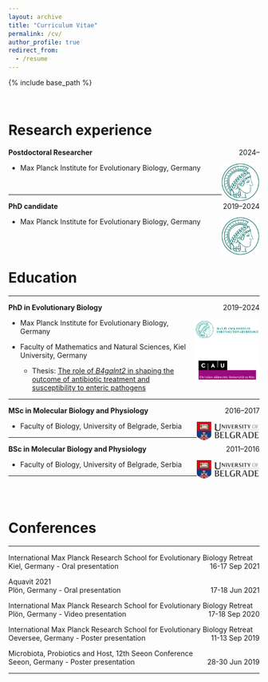 ```yaml
---
layout: archive
title: "Curriculum Vitae"
permalink: /cv/
author_profile: true
redirect_from:
  - /resume
---
```


{% include base_path %}

<br/>


Research experience
======
<p>
    <span> <b>Postdoctoral Researcher</b> </span>
    <span style="float:right;">2024–</span>
    <div class="clearix"></div>
</p>

<img align="right" src="../images/mpi-logo_2.png" width="75px" style="padding-right: 1px">

  - Max Planck Institute for Evolutionary Biology, Germany

<br/>

<hr>

<p>
    <span> <b>PhD candidate</b> </span>
    <span style="float:right;">2019–2024</span>
    <div class="clearix"></div>
</p>

<img align="right" src="../images/mpi-logo_2.png" width="75px" style="padding-right: 1px">

  - Max Planck Institute for Evolutionary Biology, Germany

<br/><br/>



Education
======
<hr>
<p>
    <span> <b>PhD in Evolutionary Biology </b> </span>
    <span style="float:right;">2019–2024</span>
    <div class="clearix"></div>
</p>

<img align="right" src="../images/maxplanck-cau.png" width="130px" style="padding-right: 0px">

  - Max Planck Institute for Evolutionary Biology, Germany

  - Faculty of Mathematics and Natural Sciences, Kiel University, Germany

    - Thesis: [The role of _B4galnt2_ in shaping the outcome of antibiotic treatment and susceptibility to enteric pathogens](https://pure.mpg.de/pubman/faces/ViewItemOverviewPage.jsp?itemId=item_3616380)

<hr>

<p>
    <span> <b>MSc in Molecular Biology and Physiology </b> </span>
    <span style="float:right;">2016–2017</span>
    <div class="clearix"></div>
</p>

<img align="right" src="../images/belgrade_uni.png" width="125px" style="padding-right: 1px">

  - Faculty of Biology, University of Belgrade, Serbia


 <hr>

<p>
    <span> <b>BSc in Molecular Biology and Physiology</b> </span>
    <span style="float:right;">2011–2016</span>
    <div class="clearix"></div>
</p>

<img align="right" src="../images/belgrade_uni.png" width="125px" style="padding-right: 1px">

  - Faculty of Biology, University of Belgrade, Serbia

<hr>

<br/><br/>

Conferences
======
<hr>
<p>
    <span> International Max Planck Research School for Evolutionary Biology Retreat<br> Kiel, Germany - Oral presentation </span>
    <span style="float:right;">16-17 Sep 2021</span>
    <div class="clearix"></div>
</p>

<p>
    <span> Aquavit 2021<br> Plön, Germany - Oral presentation </span>
    <span style="float:right;">17-18 Jun 2021</span>
    <div class="clearix"></div>
</p>

<p>
    <span> International Max Planck Research School for Evolutionary Biology Retreat<br> Plön, Germany - Video presentation </span>
    <span style="float:right;">17-18 Sep 2020</span>
    <div class="clearix"></div>
</p>

<p>
    <span> International Max Planck Research School for Evolutionary Biology Retreat<br> Oeversee, Germany - Poster presentation </span>
    <span style="float:right;">11-13 Sep 2019</span>
    <div class="clearix"></div>
</p>

<p>
    <span> Microbiota, Probiotics and Host, 12th Seeon Conference<br> Seeon, Germany - Poster presentation </span>
    <span style="float:right;">28-30 Jun 2019</span>
    <div class="clearix"></div>
</p>

<hr>

<br/>


